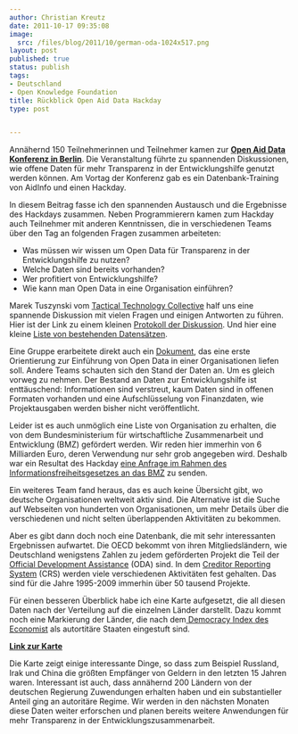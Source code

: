 ```yaml
---
author: Christian Kreutz
date: 2011-10-17 09:35:08
image:
  src: /files/blog/2011/10/german-oda-1024x517.png
layout: post
published: true
status: publish
tags:
- Deutschland
- Open Knowledge Foundation
title: Rückblick Open Aid Data Hackday
type: post


---
```


Annähernd 150 Teilnehmerinnen und Teilnehmer kamen zur **[Open Aid Data Konferenz in Berlin](http://openaiddata.de/)**. Die Veranstaltung führte zu spannenden Diskussionen, wie offene Daten für mehr Transparenz in der Entwicklungshilfe genutzt werden können. Am Vortag der Konferenz gab es ein Datenbank-Training von AidInfo und einen Hackday.

In diesem Beitrag fasse ich den spannenden Austausch und die Ergebnisse des Hackdays zusammen. Neben Programmierern kamen zum Hackday auch Teilnehmer mit anderen Kenntnissen, die in verschiedenen Teams über den Tag an folgenden Fragen zusammen arbeiteten:

  * Was müssen wir wissen um Open Data für Transparenz in der Entwicklungshilfe zu nutzen?
  * Welche Daten sind bereits vorhanden?
  * Wer profitiert von Entwicklungshilfe?
  * Wie kann man Open Data in eine Organisation einführen?

Marek Tuszynski vom [Tactical Technology Collective](http://www.tacticaltech.org/team) half uns eine spannende Diskussion mit vielen Fragen und einigen Antworten zu führen. Hier ist der Link zu einem kleinen [Protokoll der Diskussion](http://de.okfnpad.org/16). Und hier eine kleine [Liste von bestehenden Datensätzen](https://github.com/crisscrossed/Open-Aid-Data-Hackday).

Eine Gruppe erarbeitete direkt auch ein [Dokument](https://docs.google.com/document/d/1bpN8YnIBudk-Ydx6YpzDO__4-3MsNP9DiJhQIs_qKpQ/edit?hl=en_US), das eine erste Orientierung zur Einführung von Open Data in einer Organisationen liefen soll. Andere Teams schauten sich den Stand der Daten an. Um es gleich vorweg zu nehmen. Der Bestand an Daten zur Entwicklungshilfe ist enttäuschend: Informationen sind verstreut, kaum Daten sind in offenen Formaten vorhanden und eine Aufschlüsselung von Finanzdaten, wie Projektausgaben werden bisher nicht veröffentlicht.

Leider ist es auch unmöglich eine Liste von Organisation zu erhalten, die von dem Bundesministerium für wirtschaftliche Zusammenarbeit und Entwicklung (BMZ) gefördert werden. Wir reden hier immerhin von 6 Milliarden Euro, deren Verwendung nur sehr grob angegeben wird. Deshalb war ein Resultat des Hackday [eine Anfrage im Rahmen des Informationsfreiheitsgesetzes an das BMZ](https://fragdenstaat.de/anfrage/liste-aller-vom-bmz-geforderten-organisationenen-in-2010/) zu senden.

Ein weiteres Team fand heraus, das es auch keine Übersicht gibt, wo deutsche Organisationen weltweit aktiv sind. Die Alternative ist die Suche auf Webseiten von hunderten von Organisationen, um mehr Details über die verschiedenen und nicht selten überlappenden Aktivitäten zu bekommen.

Aber es gibt dann doch noch eine Datenbank, die mit sehr interessanten Ergebnissen aufwartet. Die OECD bekommt von ihren Mitgliedsländern, wie Deutschland wenigstens Zahlen zu jedem geförderten Projekt die Teil der [Official Development Assistance](http://de.wikipedia.org/wiki/Official_Development_Assistance) (ODA) sind. In dem [Creditor Reporting System](http://stats.oecd.org/Index.aspx?DataSetCode=CRSNEW) (CRS) werden viele verschiedenen Aktivitäten fest gehalten. Das sind für die Jahre 1995-2009 immerhin über 50 tausend Projekte.

Für einen besseren Überblick habe ich eine Karte aufgesetzt, die all diesen Daten nach der Verteilung auf die einzelnen Länder darstellt. Dazu kommt noch eine Markierung der Länder, die nach dem[ Democracy Index des Economist](http://en.wikipedia.org/wiki/Democracy_Index) als autortitäre Staaten eingestuft sind.

**[Link zur Karte](http://www.maptivism.net/oda-ger/index.html)**

Die Karte zeigt einige interessante Dinge, so dass zum Beispiel Russland, Irak und China die größten Empfänger von Geldern in den letzten 15 Jahren waren. Interessant ist auch, dass annähernd 200 Ländern von der deutschen Regierung Zuwendungen erhalten haben und ein substantieller Anteil ging an autoritäre Regime. Wir werden in den nächsten Monaten diese Daten weiter erforschen und planen bereits weitere Anwendungen für mehr Transparenz in der Entwicklungszusammenarbeit.